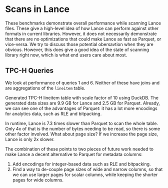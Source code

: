 # Scans in Lance

These benchmarks demonstrate overall performance while scanning Lance
files. These give a high-level idea of how Lance can perform against
other formats in current libraries. However, it does not necessarily
demonstrate that there are no optimizations that could make Lance as
fast as Parquet, or vice-versa. We try to discuss those potential
obersavtion when they are obvious. However, this does give a good idea
of the state of scanning library right now, which is what end users care
about most.

## TPC-H Queries

We look at performance of queries 1 and 6. Neither of these have joins
and are aggregations of the `lineitem` table.

Generated TPC-H lineitem table with scale factor of 10 using DuckDB. The
generated data sizes are 9.9 GB for Lance and 2.5 GB for Parquet.
Already, we can see one of the advantages of Parquet: it has a lot more
encodings for analytics data, such as RLE and bitpacking.

In runtime, Lance is 7.3 times slower than Parquet to scan the whole
table. Only 4x of that is the number of bytes needing to be read, so
there is some other factor involved. What about page size? If we
increase the page size, Lance is only 2x slower.

The combination of these points to two pieces of future work needed to
make Lance a decent alternative to Parquet for metadata columns:

1.  Add encodings for integer-based data such as RLE and bitpacking.
2.  Find a way to de-couple page sizes of wide and narrow columns, so
    that we can use larger pages for scalar columns, while keeping the
    shorter pages for wide columns.
